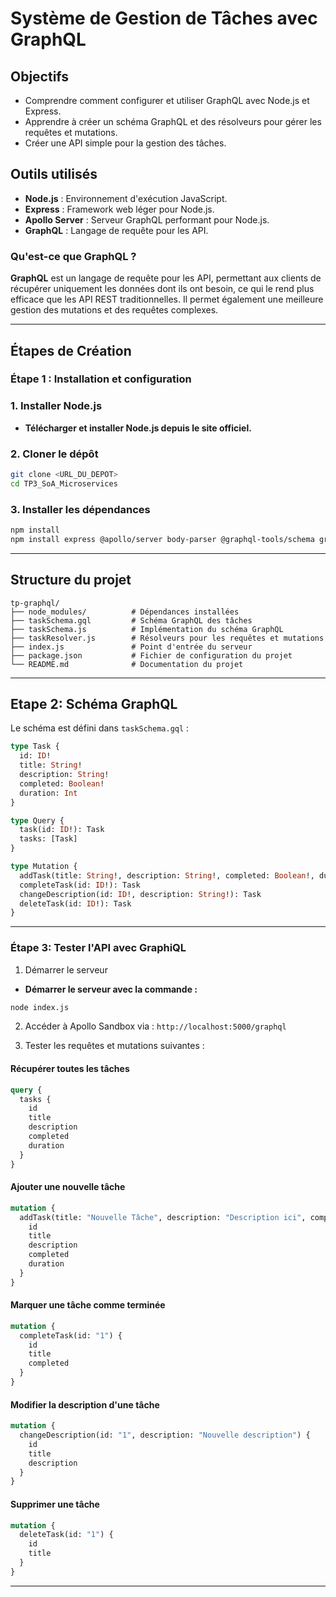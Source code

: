 # Système de Gestion de Tâches avec GraphQL

##  Objectifs
-  Comprendre comment configurer et utiliser GraphQL avec Node.js et Express.
-  Apprendre à créer un schéma GraphQL et des résolveurs pour gérer les requêtes et mutations.
-  Créer une API simple pour la gestion des tâches.

##  Outils utilisés
-  **Node.js** : Environnement d'exécution JavaScript.
-  **Express** : Framework web léger pour Node.js.
-  **Apollo Server** : Serveur GraphQL performant pour Node.js.
-  **GraphQL** : Langage de requête pour les API.

### Qu'est-ce que **GraphQL** ? 
**GraphQL** est un langage de requête pour les API, permettant aux clients de récupérer uniquement les données dont ils ont besoin, ce qui le rend plus efficace que les API REST traditionnelles. Il permet également une meilleure gestion des mutations et des requêtes complexes.

---

## Étapes de Création 
###  Étape 1 : Installation et configuration
###  1. Installer Node.js
 - **Télécharger et installer Node.js depuis le site officiel.**
  
###  2. Cloner le dépôt
```bash
git clone <URL_DU_DEPOT>
cd TP3_SoA_Microservices
```

###  3. Installer les dépendances
```bash
npm install
npm install express @apollo/server body-parser @graphql-tools/schema graphql

```
---
##  Structure du projet
```
tp-graphql/
├── node_modules/          # Dépendances installées
├── taskSchema.gql         # Schéma GraphQL des tâches
├── taskSchema.js          # Implémentation du schéma GraphQL
├── taskResolver.js        # Résolveurs pour les requêtes et mutations
├── index.js               # Point d'entrée du serveur
├── package.json           # Fichier de configuration du projet
└── README.md              # Documentation du projet
```
---
##  Etape 2: Schéma GraphQL

Le schéma est défini dans `taskSchema.gql` :

```graphql
type Task {
  id: ID!
  title: String!
  description: String!
  completed: Boolean!
  duration: Int
}

type Query {
  task(id: ID!): Task
  tasks: [Task]
}

type Mutation {
  addTask(title: String!, description: String!, completed: Boolean!, duration: Int): Task
  completeTask(id: ID!): Task
  changeDescription(id: ID!, description: String!): Task
  deleteTask(id: ID!): Task
}
```
---
### Étape 3: Tester l'API avec GraphiQL 
1. Démarrer le serveur
- **Démarrer le serveur avec la commande :**
```bash
node index.js
```
2. Accéder à Apollo Sandbox via : `http://localhost:5000/graphql`


3. Tester les requêtes et mutations suivantes :

####  Récupérer toutes les tâches
```graphql
query {
  tasks {
    id
    title
    description
    completed
    duration
  }
}
```

####  Ajouter une nouvelle tâche
```graphql
mutation {
  addTask(title: "Nouvelle Tâche", description: "Description ici", completed: false, duration: 5) {
    id
    title
    description
    completed
    duration
  }
}
```

####  Marquer une tâche comme terminée
```graphql
mutation {
  completeTask(id: "1") {
    id
    title
    completed
  }
}
```

####  Modifier la description d'une tâche
```graphql
mutation {
  changeDescription(id: "1", description: "Nouvelle description") {
    id
    title
    description
  }
}
```

####  Supprimer une tâche
```graphql
mutation {
  deleteTask(id: "1") {
    id
    title
  }
}
```

---


